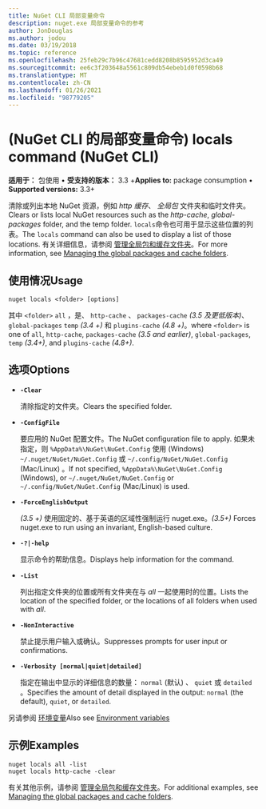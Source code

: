 ```yaml
---
title: NuGet CLI 局部变量命令
description: nuget.exe 局部变量命令的参考
author: JonDouglas
ms.author: jodou
ms.date: 03/19/2018
ms.topic: reference
ms.openlocfilehash: 25feb29c7b96c47681cedd8208b8595952d3ca49
ms.sourcegitcommit: ee6c3f203648a5561c809db54ebeb1d0f0598b68
ms.translationtype: MT
ms.contentlocale: zh-CN
ms.lasthandoff: 01/26/2021
ms.locfileid: "98779205"
---
```

# <a name="locals-command-nuget-cli"></a><span data-ttu-id="51014-103"> (NuGet CLI 的局部变量命令) </span><span class="sxs-lookup"><span data-stu-id="51014-103">locals command (NuGet CLI)</span></span>

<span data-ttu-id="51014-104">**适用于：** 包使用 &bullet; **受支持的版本：** 3.3 +</span><span class="sxs-lookup"><span data-stu-id="51014-104">**Applies to:** package consumption &bullet; **Supported versions:** 3.3+</span></span>

<span data-ttu-id="51014-105">清除或列出本地 NuGet 资源，例如 *http 缓存*、 *全局包* 文件夹和临时文件夹。</span><span class="sxs-lookup"><span data-stu-id="51014-105">Clears or lists local NuGet resources such as the *http-cache*, *global-packages* folder, and the temp folder.</span></span> <span data-ttu-id="51014-106">`locals`命令也可用于显示这些位置的列表。</span><span class="sxs-lookup"><span data-stu-id="51014-106">The `locals` command can also be used to display a list of those locations.</span></span> <span data-ttu-id="51014-107">有关详细信息，请参阅 [管理全局包和缓存文件夹](../../consume-packages/managing-the-global-packages-and-cache-folders.md)。</span><span class="sxs-lookup"><span data-stu-id="51014-107">For more information, see [Managing the global packages and cache folders](../../consume-packages/managing-the-global-packages-and-cache-folders.md).</span></span>

## <a name="usage"></a><span data-ttu-id="51014-108">使用情况</span><span class="sxs-lookup"><span data-stu-id="51014-108">Usage</span></span>

```cli
nuget locals <folder> [options]
```

<span data-ttu-id="51014-109">其中 `<folder>` `all` ，是、 `http-cache` 、 `packages-cache` *(3.5 及更低版本)*、 `global-packages` `temp` *(3.4 +)* 和 `plugins-cache` *(4.8 +)*。</span><span class="sxs-lookup"><span data-stu-id="51014-109">where `<folder>` is one of `all`, `http-cache`, `packages-cache` *(3.5 and earlier)*, `global-packages`, `temp` *(3.4+)*, and `plugins-cache` *(4.8+)*.</span></span>

## <a name="options"></a><span data-ttu-id="51014-110">选项</span><span class="sxs-lookup"><span data-stu-id="51014-110">Options</span></span>

- **`-Clear`**

  <span data-ttu-id="51014-111">清除指定的文件夹。</span><span class="sxs-lookup"><span data-stu-id="51014-111">Clears the specified folder.</span></span>

- **`-ConfigFile`**

  <span data-ttu-id="51014-112">要应用的 NuGet 配置文件。</span><span class="sxs-lookup"><span data-stu-id="51014-112">The NuGet configuration file to apply.</span></span> <span data-ttu-id="51014-113">如果未指定，则 `%AppData%\NuGet\NuGet.Config` 使用 (Windows) `~/.nuget/NuGet/NuGet.Config` 或 `~/.config/NuGet/NuGet.Config` (Mac/Linux) 。</span><span class="sxs-lookup"><span data-stu-id="51014-113">If not specified, `%AppData%\NuGet\NuGet.Config` (Windows), or `~/.nuget/NuGet/NuGet.Config` or `~/.config/NuGet/NuGet.Config` (Mac/Linux) is used.</span></span>

- **`-ForceEnglishOutput`**

  <span data-ttu-id="51014-114">*(3.5 +)* 使用固定的、基于英语的区域性强制运行 nuget.exe。</span><span class="sxs-lookup"><span data-stu-id="51014-114">*(3.5+)* Forces nuget.exe to run using an invariant, English-based culture.</span></span>

- **`-?|-help`**

  <span data-ttu-id="51014-115">显示命令的帮助信息。</span><span class="sxs-lookup"><span data-stu-id="51014-115">Displays help information for the command.</span></span>

- **`-List`**

  <span data-ttu-id="51014-116">列出指定文件夹的位置或所有文件夹在与 *all* 一起使用时的位置。</span><span class="sxs-lookup"><span data-stu-id="51014-116">Lists the location of the specified folder, or the locations of all folders when used with *all*.</span></span>

- **`-NonInteractive`**

  <span data-ttu-id="51014-117">禁止提示用户输入或确认。</span><span class="sxs-lookup"><span data-stu-id="51014-117">Suppresses prompts for user input or confirmations.</span></span>

- **`-Verbosity [normal|quiet|detailed]`**

  <span data-ttu-id="51014-118">指定在输出中显示的详细信息的数量： `normal` (默认) 、 `quiet` 或 `detailed` 。</span><span class="sxs-lookup"><span data-stu-id="51014-118">Specifies the amount of detail displayed in the output: `normal` (the default), `quiet`, or `detailed`.</span></span>

<span data-ttu-id="51014-119">另请参阅 [环境变量](cli-ref-environment-variables.md)</span><span class="sxs-lookup"><span data-stu-id="51014-119">Also see [Environment variables](cli-ref-environment-variables.md)</span></span>

## <a name="examples"></a><span data-ttu-id="51014-120">示例</span><span class="sxs-lookup"><span data-stu-id="51014-120">Examples</span></span>

```cli
nuget locals all -list
nuget locals http-cache -clear
```

<span data-ttu-id="51014-121">有关其他示例，请参阅 [管理全局包和缓存文件夹](../../consume-packages/managing-the-global-packages-and-cache-folders.md)。</span><span class="sxs-lookup"><span data-stu-id="51014-121">For additional examples, see [Managing the global packages and cache folders](../../consume-packages/managing-the-global-packages-and-cache-folders.md).</span></span>
